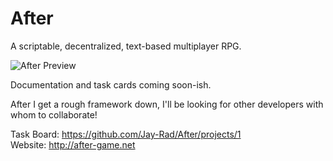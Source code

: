 # After
A scriptable, decentralized, text-based multiplayer RPG.

![After Preview](http://after-game.net/Assets/After-Preview2.gif)

Documentation and task cards coming soon-ish.

After I get a rough framework down, I'll be looking for other developers with whom to collaborate!

Task Board: https://github.com/Jay-Rad/After/projects/1  
Website: http://after-game.net  
